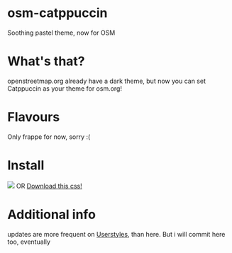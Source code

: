 # osm-catppuccin
Soothing pastel theme, now for OSM

# What's that?
openstreetmap.org already have a dark theme, but now you can set Catppuccin as your theme for osm.org!

# Flavours
Only frappe for now, sorry :(

# Install
<span>
<a href="https://userstyles.world/api/style/18989.user.css"><img src="https://img.shields.io/badge/stylus-install-cba6f7?colorA=363a4f&style=for-the-badge"></a>
   OR
  <a href=https://github.com/coteyka1209/osm-catppuccin/blob/main/main.css>Download this css! </a>
</span>

# Additional info
updates are more frequent on [Userstyles](https://userstyles.world/), than here. But i will commit here too, eventually
